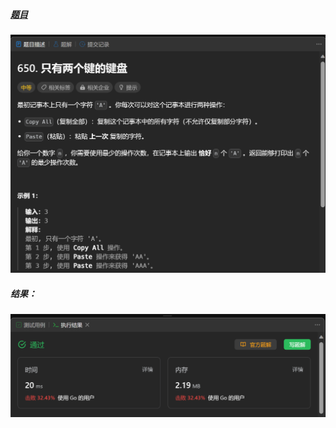 ##### [题目](https://leetcode.cn/problems/2-keys-keyboard/)
![pic](img.png)
##### 结果：
![pic](result.png)